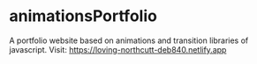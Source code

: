 # animationsPortfolio
A portfolio website based on animations and transition libraries of javascript. Visit: https://loving-northcutt-deb840.netlify.app
